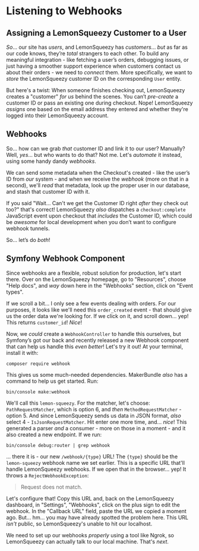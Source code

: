 # Listening to Webhooks

## Assigning a LemonSqueezy Customer to a User

*So*... our site has *users*, and LemonSqueezy has *customers*... *but* as far
as our code knows, they’re *total* strangers to each other. To build any
meaningful integration - like fetching a user’s orders, debugging issues, or
just having a smoother support experience when customers contact us about their
orders - we need to *connect* them. More specifically, we want to *store* the
LemonSqueezy customer ID on the corresponding `User` entity.

But here's a twist: When someone finishes checking out, LemonSqueezy creates a
"customer" *for us* behind the scenes. You can’t *pre-create* a customer ID or
pass an existing one during checkout. Nope! LemonSqueezy *assigns* one based on
the email address they entered and whether they're logged into their
LemonSqueezy account.

## Webhooks

So... how can we grab *that* customer ID and link it to our user? Manually?
Well, *yes*... but who wants to do that? Not me. Let's *automate* it instead,
using some handy dandy *webhooks*.

We can send some metadata when the Checkout's created - like the user’s ID from
*our* system - and when we receive the *webhook* (more on that in a second),
we'll *read* that metadata, look up the proper user in our database, and stash
that customer ID with it.

If you said "Wait... Can't we get the Customer ID right *after* they check out
too?" that's correct! LemonSqueezy *also* dispatches a `checkout:complete`
JavaScript event upon checkout that *includes* the Customer ID, which could be
*awesome* for local development when you don’t want to configure webhook
tunnels.

So... let’s do *both*!

## Symfony Webhook Component

Since webhooks are a flexible, robust solution for production, let's start
there. Over on the LemonSqueezy homepage, go to "Resources", choose "Help docs",
and *way* down here in the "Webhooks" section, click on "Event types".

If we scroll a bit... I only see a few events dealing with orders. For our
purposes, it looks like we'll need this `order_created` event - that should give
us the order data we're looking for. If we click on it, and scroll down... yep!
This returns `customer_id`! *Nice*!

Now, we *could* create a `WebhookController` to handle this ourselves, but
Symfony’s got our back and recently released a new Webhook component that can
help us handle this *even better*! Let's try it out! At your terminal, install
it with:

```terminal
composer require webhook
```

This gives us some much-needed dependencies. MakerBundle *also* has a command to
help us get started. Run:

```terminal
bin/console make:webhook
```

We'll call this `lemon-squeezy`. For the matcher, let's choose:
`PathRequestMatcher`, which is option 6, and *then* `MethodRequestMatcher` -
option 5. And since LemonSqueezy sends us data in JSON format, *also* select 4 -
`IsJsonRequestMatcher`. Hit enter one more time, and... *nice*! This generated a
parser *and* a consumer - more on those in a moment - and it also created a new
endpoint. If we run:

```terminal
bin/console debug:router | grep webhook
```

... there it is - our new `/webhook/{type}` URL! The `{type}` should be the
`lemon-squeezy` webhook name we set earlier. This is a specific URL that'll
handle LemonSqueezy webhooks. If we open that in the browser... yep! It throws a
`RejectWebhookException`:

> Request does not match.

Let's configure that! Copy this URL and, back on the LemonSqueezy dashboard,
in "Settings", "Webhooks", click on the plus sign to edit the webhook. In the
"Callback URL" field, paste the URL we copied a moment ago. But... hm... you may
have already spotted the problem here. This URL *isn't* public, so
LemonSqueezy's unable to hit our localhost.

We need to set up our webhooks *properly* using a tool like Ngrok, so
LemonSqueezy can actually talk to our local machine. That's *next*.
